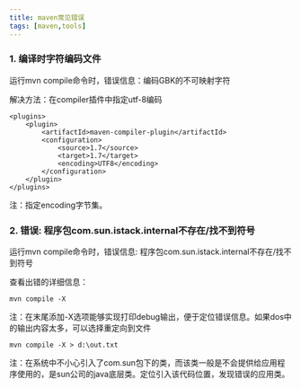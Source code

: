 ```yaml
---
title: maven常见错误
tags: [maven,tools]
---
```


### 1. 编译时字符编码文件

运行mvn compile命令时，错误信息：编码GBK的不可映射字符

解决方法：在compiler插件中指定utf-8编码

```
<plugins>
    <plugin>
        <artifactId>maven-compiler-plugin</artifactId>
        <configuration>
            <source>1.7</source>
            <target>1.7</target>
            <encoding>UTF8</encoding>
        </configuration>
    </plugin>
</plugins>
```

注：指定encoding字节集。

### 2. 错误: 程序包com.sun.istack.internal不存在/找不到符号

运行mvn compile命令时，错误信息: 程序包com.sun.istack.internal不存在/找不到符号

查看出错的详细信息：

```
mvn compile -X
```

注：在末尾添加-X选项能够实现打印debug输出，便于定位错误信息。如果dos中的输出内容太多，可以选择重定向到文件

```
mvn compile -X > d:\out.txt
```

注：在系统中不小心引入了com.sun包下的类，而该类一般是不会提供给应用程序使用的，是sun公司的java底层类。定位引入该代码位置，发现错误的应用类。

